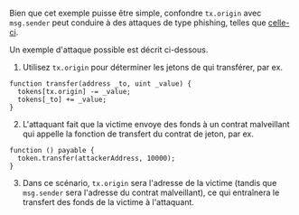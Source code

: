 Bien que cet exemple puisse être simple, confondre `tx.origin` avec `msg.sender` peut conduire à des attaques de type phishing, telles que [celle-ci](https://blog.ethereum.org/2016/06/24/security-alert-smart-contract-wallets-created-in-frontier-are-vulnerable-to-phishing-attacks/). 

Un exemple d'attaque possible est décrit ci-dessous.

1) Utilisez `tx.origin` pour déterminer les jetons de qui transférer, par ex.

```
function transfer(address _to, uint _value) {
  tokens[tx.origin] -= _value;
  tokens[_to] += _value;
}
```
2) L'attaquant fait que la victime envoye des fonds à un contrat malveillant qui appelle la fonction de transfert du contrat de jeton, par ex.

```
function () payable {
  token.transfer(attackerAddress, 10000);
}
```

3) Dans ce scénario, `tx.origin` sera l'adresse de la victime (tandis que `msg.sender` sera l'adresse du contrat malveillant), ce qui entraînera le transfert des fonds de la victime à l'attaquant.
